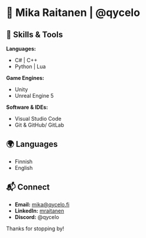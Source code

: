 # 👾 Mika Raitanen | @qycelo 

## 🔧 Skills & Tools

**Languages:**  
- C# | C++  
- Python | Lua  

**Game Engines:**  
- Unity  
- Unreal Engine 5  

**Software & IDEs:**  
- Visual Studio Code  
- Git & GitHub/ GitLab  

## 🌍 Languages
- Finnish  
- English  

## 📬 Connect
- **Email:** [mika@qycelo.fi](mailto:mika@qycelo.fi)  
- **LinkedIn:** [mraitanen](https://linkedin.com/in/mraitanen)  
- **Discord:** @qycelo  

Thanks for stopping by!
